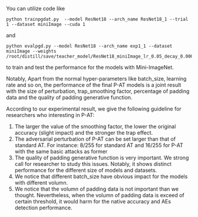 You can utilize code like 
```
python trainpgdat.py  --model ResNet18 --arch_name ResNet18_1 --trial 1 --dataset miniImage --cuda 1
```
and 
```
python evalpgd.py --model ResNet18 --arch_name exp1_1 --dataset miniImage --weights /root/distill/save/teacher_model/ResNet18_miniImage_lr_0.05_decay_0.0005_trial_1/ResNet18_best.pth
```
to train and test the performance for the models with Mini-ImageNet.<br>

Notably, Apart from the normal hyper-parameters like batch_size, learning rate and so on, the performance of the final P-AT models is a joint result with the size of perturbation, trap_smoothing factor, percentage of padding data and the quality of padding generative function.<br>

According to our experimental result, we give the following guideline for researchers who interesting in P-AT:
1. The larger the value of the smoothing factor, the lower the original accuracy (slight impact) and the stronger the trap effect.
2. The adversarial perturbation of P-AT can be set larger than that of standard AT. For instance: 8/255 for standard AT and 16/255 for P-AT with the same basic attacks as former
3. The quality of padding generative function is very important. We strong call for researcher to study this issues. Notably, it shows distinct performance for the different size of models and datasets.
4. We notice that different batch_size have obvious impact for the models with different volumn.
5. We notice that the volumn of padding data is not important than we thought. Nevertheless, when the volumn of padding data is exceed of certain threshold, it would harm for the native accuracy and AEs detection performance.  
